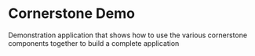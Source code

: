 Cornerstone Demo
================

Demonstration application that shows how to use the various cornerstone components together to build a complete application





 
